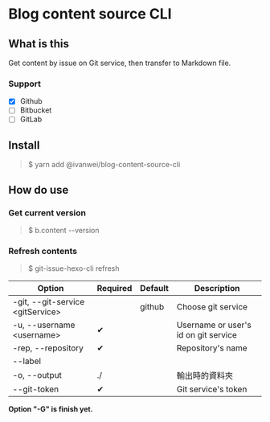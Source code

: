 # Blog content source CLI

## What is this

Get content by issue on Git service, then transfer to Markdown file.

### Support

- [x] Github
- [ ] Bitbucket
- [ ] GitLab

## Install

> $ yarn add @ivanwei/blog-content-source-cli

## How do use

### Get current version

> $ b.content --version

### Refresh contents

> $ git-issue-hexo-cli refresh <options>

| Option | Required | Default | Description |
|---|---|---|---|
| -git, --git-service \<gitService\> | | github | Choose git service |
| -u, --username \<username\> | ✔ | | Username or user's id on git service |
| -rep, --repository <repository> | ✔ | | Repository's name |
| --label <label> | | | |
| -o, --output <output> | ./ | | 輸出時的資料夾 |
| --git-token <gitToken> | ✔ | | Git service's token |

**Option "-G" is finish yet.**
